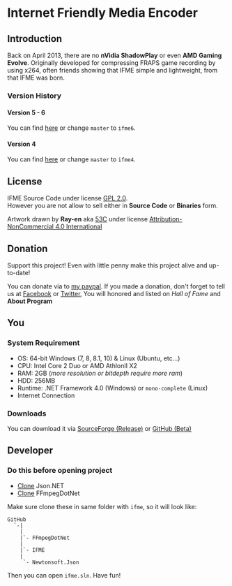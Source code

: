 # Internet Friendly Media Encoder
## Introduction
Back on April 2013, there are no **nVidia ShadowPlay** or even **AMD Gaming Evolve**. Originally developed for compressing FRAPS game recording by using x264, often friends showing that IFME simple and lightweight, from that IFME was born.

### Version History
#### Version 5 - 6
You can find [here](https://github.com/Anime4000/IFME/tree/ifme6) or change `master` to `ifme6`.

#### Version 4
You can find [here](https://github.com/Anime4000/IFME/tree/ifme4) or change `master` to `ifme4`.

## License
IFME Source Code under license [GPL 2.0](http://choosealicense.com/licenses/gpl-2.0/).<br>However you are not allow to sell either in **Source Code** or **Binaries** form.

Artwork drawn by **Ray-en** aka [53C](http://53c.deviantart.com/) under license [Attribution-NonCommercial 4.0 International](http://creativecommons.org/licenses/by-nc/4.0/)

## Donation
Support this project! Even with little penny make this project alive and up-to-date!

You can donate via to [my paypal](https://www.paypal.com/cgi-bin/webscr?cmd=_s-xclick&hosted_button_id=4CKYN7X3DGA7U). If you made a donation, don't forget to tell us at [Facebook](https://www.facebook.com/internetfriendlymediaencoder) or  [Twitter](https://twitter.com/Anime4000), You will honored and listed on *Hall of Fame* and **About Program**

## You
### System Requirement

* OS: 64-bit Windows (7, 8, 8.1, 10) & Linux (Ubuntu, etc...)
* CPU: Intel Core 2 Duo or AMD AthlonII X2
* RAM: 2GB (*more resolution or bitdepth require more ram*)
* HDD: 256MB
* Runtime: .NET Framework 4.0 (Windows) or `mono-complete` (Linux)
* Internet Connection

### Downloads
You can download it via [SourceForge (Release)](https://sourceforge.net/projects/ifme/files/latest/download) or [GitHub (Beta)](https://github.com/Anime4000/IFME/releases/latest)

## Developer
### Do this before opening project

* [Clone](https://github.com/JamesNK/Newtonsoft.Json) Json.NET
* [Clone](https://github.com/Anime4000/FFmpegDotNet) FFmpegDotNet

Make sure clone these in same folder with `ifme`, so it will look like:
```
GitHub
  `-|
    |
    |`- FFmpegDotNet
    |
    |`- IFME
    |
     `- Newtonsoft.Json
```
Then you can open `ifme.sln`. Have fun!